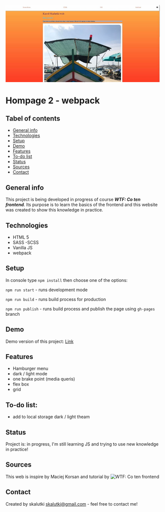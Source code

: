 ![screenshot](gh/desktop-lightMode.JPG)

# Hompage 2 - webpack 


## Tabel of contents

- [General info](#general-info)
- [Technologies](#technologies)
- [Setup](#setup)
- [Demo](#demo)
- [Features](#features)
- [To-do list](#to-do-list)
- [Status](#status)
- [Sources](#sources)
- [Contact](#contact)


## General info

This project is being developed in progress of course ***WTF: Co ten frontend***.
Its purpose is to learn the basics of the frontend and this website was created to show this knowledge in practice.



## Technologies

- HTML 5
- SASS -SCSS
- Vanilla JS
- webpack


## Setup

In console type `npm install` then choose one of the options: 

`npm run start` - runs development mode

`npm run build` - runs build process for production

`npm run publish` - runs build process and publish the page using `gh-pages` branch


## Demo

Demo version of this project: [Link](https://skalutki.github.io/homepage2-webpack/)


## Features

- Hamburger menu
- dark / light mode
- one brake point (media queris)
- flex box
- grid


## To-do list:

- add to local storage dark / light theam


## Status

Project is: in progress, I'm still learning JS and trying to use new knowledge in practice!


## Sources

This web is inspire by Maciej Korsan and tutorial by ![WTF: Co ten frontend](https://cotenfrontend.pl/)


## Contact

Created by skalutki <skalutki@gmail.com> - feel free to contact me!





